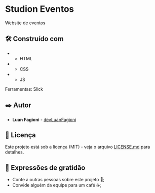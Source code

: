 # Studion Eventos

Website de eventos 

## 🛠️ Construído com

* - HTML
* - CSS
* - JS

Ferramentas: Slick

## ✒️ Autor

* **Luan Fagioni** - [devLuanFagioni](https://github.com/DevLuanFagioni)

## 📄 Licença

Este projeto está sob a licença (MIT) - veja o arquivo [LICENSE.md](https://github.com/DevLuanFagioni/Studion-Eventos/blob/main/license) para detalhes.

## 🎁 Expressões de gratidão

* Conte a outras pessoas sobre este projeto 📢;
* Convide alguém da equipe para um café ☕;

